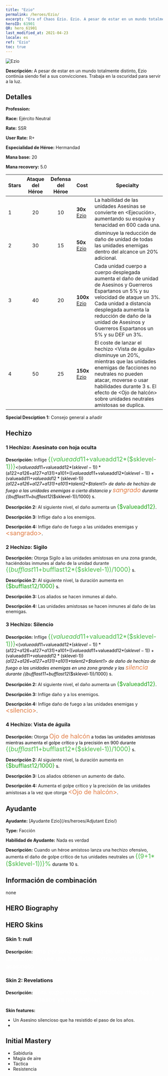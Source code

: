 ```yaml
---
title: "Ezio"
permalink: /heroes/Ezio/
excerpt: "Era of Chaos Ezio. Ezio. A pesar de estar en un mundo totalmente distinto, Ezio continúa siendo fiel a sus convicciones. Trabaja en la oscuridad para servir a la luz."
heroID: 61901
QR: hero_61901
last_modified_at: 2021-04-23
locale: es
ref: "Ezio"
toc: true
---
```

  ![Ezio](/images/h/h_Ezio.jpg)

 **Descripción:** A pesar de estar en un mundo totalmente distinto, Ezio continúa siendo fiel a sus convicciones. Trabaja en la oscuridad para servir a la luz.
## Detalles
 **Profession:** 

 **Race:** Ejército Neutral

 **Rate:** SSR

 **User Rate:** R+

 **Especialidad de Héroe:** Hermandad

 **Mana base:** 20

 **Mana recovery:** 5.0


  | Stars | Ataque del Héroe | Defensa del Héroe | Cost |     Specialty     |
  |---------|:---------------:|:---------------:|:--|--------------------|
  |    1    | 20 | 10 | **30x** [Ezio](/ItemsES/her_398/) | La habilidad <Asesinato> de las unidades Asesinas se convierte en <Ejecución>, aumentando su esquiva y tenacidad en 600 cada una. |
  |    2    | 30 | 15 | **50x** [Ezio](/ItemsES/her_398/) | <Silencio> disminuye la reducción de daño de unidad de todas las unidades enemigas dentro del alcance un 20% adicional. |
  |    3    | 40 | 20 | **100x** [Ezio](/ItemsES/her_398/) | Cada unidad cuerpo a cuerpo desplegada aumenta el daño de unidad de Asesinos y Guerreros Espartanos un 5% y su velocidad de ataque un 3%. Cada unidad a distancia desplegada aumenta la reducción de daño de la unidad de Asesinos y Guerreros Espartanos un 5% y su DEF un 3%. |
  |    4    | 50 | 25 | **150x** [Ezio](/ItemsES/her_398/) | El coste de lanzar el hechizo <Vista de águila> disminuye un 20%, mientras que las unidades enemigas de facciones no neutrales no pueden atacar, moverse o usar habilidades durante 3 s. El efecto de <Ojo de halcón> sobre unidades neutrales amistosas se duplica. |

 **Special Desciption 1:** Consejo general a añadir

## Hechizo
### 1 Hechizo: Asesinato con hoja oculta
 **Descripción:** Inflige <span style="color: #48b946;font-size:20px">{($valueadd11+$valueadd12*($sklevel-1))}</span><span style="color: black"><($valueadd11+$valueadd12*($sklevel-1))*($a122+$a126+$a127+$a131)+$a101+(($valueadd11+$valueadd12*($sklevel-1))+($valueadd11+$valueadd12*($sklevel-1))*($a122+$a126+$a127+$a131)+$a101)*$talent2+$talent1> de daño de hechizo de fuego a las unidades enemigas a cierta distancia y <span style="color: #e07c44;font-size:20px">sangrado</span><span style="color: black"> durante {($bufflast11+$bufflast12*($sklevel-1))/1000} s.

 **Descripción 2:** Al siguiente nivel, el daño aumenta un <span style="color: #1ca216;font-size:18px">{$valueadd12}</span><span style="color: black">.

 **Descripción 3:** Inflige daño a los enemigos.

 **Descripción 4:** Inflige daño de fuego a las unidades enemigas y <span style="color: #e07c44;font-size:20px">&lt;sangrado&gt;</span><span style="color: black">.

### 2 Hechizo: Sigilo
 **Descripción:** Otorga Sigilo a las unidades amistosas en una zona grande, haciéndolas inmunes al daño de la unidad durante <span style="color: #48b946;font-size:20px">{($bufflast11+$bufflast12*($sklevel-1))/1000}</span><span style="color: black"> s.

 **Descripción 2:** Al siguiente nivel, la duración aumenta en <span style="color: #1ca216;font-size:18px">{$bufflast12/1000}</span><span style="color: black"> s.

 **Descripción 3:** Los aliados se hacen inmunes al daño.

 **Descripción 4:** Las unidades amistosas se hacen inmunes al daño de las enemigas.

### 3 Hechizo: Silencio
 **Descripción:** Inflige <span style="color: #48b946;font-size:20px">{($valueadd11+$valueadd12*($sklevel-1))}</span><span style="color: black"><($valueadd11+$valueadd12*($sklevel-1))*($a122+$a126+$a127+$a131)+$a101+(($valueadd11+$valueadd12*($sklevel-1))+($valueadd11+$valueadd12*($sklevel-1))*($a122+$a126+$a127+$a131)+$a101)*$talent2+$talent1> de daño de hechizo de fuego a las unidades enemigas en una zona grande y las <span style="color: #e07c44;font-size:20px">silencia</span><span style="color: black"> durante {($bufflast11+$bufflast12*($sklevel-1))/1000} s.

 **Descripción 2:** Al siguiente nivel, el daño aumenta un <span style="color: #1ca216;font-size:18px">{$valueadd12}</span><span style="color: black">.

 **Descripción 3:** Inflige daño y <silencio> a los enemigos.

 **Descripción 4:** Inflige daño de fuego a las unidades enemigas y <span style="color: #e07c44;font-size:20px">&lt;silencio&gt;</span><span style="color: black">.

### 4 Hechizo: Vista de águila
 **Descripción:** Otorga <span style="color: #e07c44;font-size:20px">Ojo de halcón</span><span style="color: black"> a todas las unidades amistosas mientras aumenta el golpe crítico y la precisión en 900 durante <span style="color: #48b946;font-size:20px">{($bufflast11+$bufflast12*($sklevel-1))/1000}</span><span style="color: black"> s.

 **Descripción 2:** Al siguiente nivel, la duración aumenta en <span style="color: #1ca216;font-size:18px">{$bufflast12/1000}</span><span style="color: black"> s.

 **Descripción 3:** Los aliados obtienen un aumento de daño.

 **Descripción 4:** Aumenta el golpe crítico y la precisión de las unidades amistosas a la vez que otorga <span style="color: #e07c44;font-size:20px">&lt;Ojo de halcón&gt;</span><span style="color: black">.


## Ayudante

 **Ayudante:**  [Ayudante Ezio](/es/heroes/Adjutant Ezio/) 

 **Type:**  Facción 

 **Habilidad de Ayudante:**  Nada es verdad 

 **Descripción:** Cuando un héroe amistoso lanza una hechizo ofensivo, aumenta el daño de golpe crítico de tus unidades neutrales un <span style="color: #48b946;font-size:20px">{(9+1*($sklevel-1))}%</span><span style="color: black"> durante 10 s.

## Información de combinación

  none
## HERO Biography

## HERO Skins
### Skin 1: **null**

 **Descripción:** <span style="color: #ffffff;font-size:20px">Una persona misteriosa de un mundo diferente. Posee una habilidad extraordinaria para el asesinato.</span>


### Skin 2: **Revelations**

 **Descripción:** <span style="color: #ffffff;font-size:20px">Tras experimentar incontables muertes y gloria, sus pasos ya no tiemblan.</span>

 **Skin features:** 

   - Un Asesino silencioso que ha resistido el paso de los años.
   - 


## Initial Mastery
   - Sabiduría
   - Magia de aire
   - Táctica
   - Resistencia
